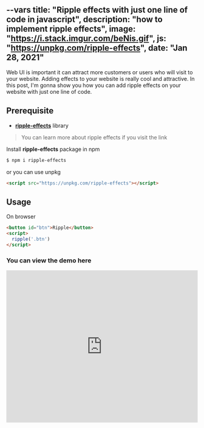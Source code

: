 --vars
title: "Ripple effects with just one line of code in javascript",
description: "how to implement ripple effects",
image: "https://i.stack.imgur.com/beNis.gif",
js: "https://unpkg.com/ripple-effects",
date: "Jan 28, 2021"
--

Web UI is important it can attract more customers or users who will visit to your website. Adding effects to your
website is really cool and attractive. In this post, I'm gonna show you how you can add ripple effects on your website
with just one line of code.

## Prerequisite

- **[ripple-effects](https://www.npmjs.com/package/ripple-effects)** library

> You can learn more about ripple effects if you visit the link

Install **ripple-effects** package in npm

```bash
$ npm i ripple-effects
```

or you can use unpkg

```html
<script src="https://unpkg.com/ripple-effects"></script>
```

## Usage

On browser

```html
<button id="btn">Ripple</button>
<script>
  ripple('.btn')
</script>
```

### You can view the demo here

<iframe height="400" style="width: 100%;" scrolling="no" title="Ripple Effect with just one line of code using ripple-effects library" src="https://codepen.io/darkcris1/embed/zYoOWrO?height=265&theme-id=dark&default-tab=html,result" frameborder="no" loading="lazy" allowtransparency="true" allowfullscreen="true">
  See the Pen <a href='https://codepen.io/darkcris1/pen/zYoOWrO'>Ripple Effect with just one line of code using ripple-effects library</a> by darkcris1
  (<a href='https://codepen.io/darkcris1'>@darkcris1</a>) on <a href='https://codepen.io'>CodePen</a>.
</iframe>
